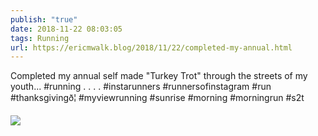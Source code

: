 ```yaml
---
publish: "true"
date: 2018-11-22 08:03:05
tags: Running
url: https://ericmwalk.blog/2018/11/22/completed-my-annual.html
---
```


Completed my annual self made "Turkey Trot" through the streets of my youth... #running .
.
.
.
#instarunners #runnersofinstagram #run #thanksgivingð¦ #myviewrunning #sunrise #morning #morningrun #s2t

![](https://ericmwalk.blog/uploads/2022/685981faf6.jpg)